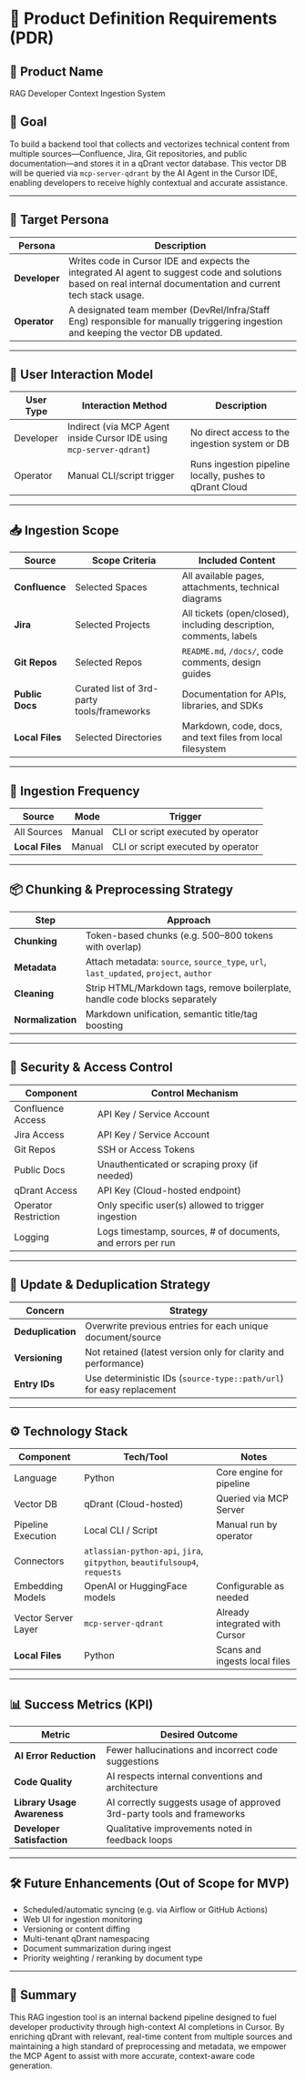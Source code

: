# 🧠 Product Definition Requirements (PDR)

## 📌 Product Name

RAG Developer Context Ingestion System

## 🎯 Goal

To build a backend tool that collects and vectorizes technical content from multiple sources—Confluence, Jira, Git repositories, and public documentation—and stores it in a qDrant vector database. This vector DB will be queried via `mcp-server-qdrant` by the AI Agent in the Cursor IDE, enabling developers to receive highly contextual and accurate assistance.

---

## 👤 Target Persona

| Persona     | Description |
|-------------|-------------|
| **Developer** | Writes code in Cursor IDE and expects the integrated AI agent to suggest code and solutions based on real internal documentation and current tech stack usage. |
| **Operator** | A designated team member (DevRel/Infra/Staff Eng) responsible for manually triggering ingestion and keeping the vector DB updated. |

---

## 🧭 User Interaction Model

| User Type   | Interaction Method                      | Description |
|-------------|------------------------------------------|-------------|
| Developer   | Indirect (via MCP Agent inside Cursor IDE using `mcp-server-qdrant`) | No direct access to the ingestion system or DB |
| Operator    | Manual CLI/script trigger                | Runs ingestion pipeline locally, pushes to qDrant Cloud |

---

## 📥 Ingestion Scope

| Source         | Scope Criteria                        | Included Content |
|----------------|----------------------------------------|------------------|
| **Confluence** | Selected Spaces                        | All available pages, attachments, technical diagrams |
| **Jira**       | Selected Projects                      | All tickets (open/closed), including description, comments, labels |
| **Git Repos**  | Selected Repos                         | `README.md`, `/docs/`, code comments, design guides |
| **Public Docs**| Curated list of 3rd-party tools/frameworks | Documentation for APIs, libraries, and SDKs |
| **Local Files**| Selected Directories                     | Markdown, code, docs, and text files from local filesystem |

---

## 🔄 Ingestion Frequency

| Source         | Mode       | Trigger     |
|----------------|------------|-------------|
| All Sources    | Manual     | CLI or script executed by operator |
| **Local Files**| Manual     | CLI or script executed by operator |

---

## 📦 Chunking & Preprocessing Strategy

| Step                  | Approach |
|------------------------|----------|
| **Chunking**           | Token-based chunks (e.g. 500–800 tokens with overlap) |
| **Metadata**           | Attach metadata: `source`, `source_type`, `url`, `last_updated`, `project`, `author` |
| **Cleaning**           | Strip HTML/Markdown tags, remove boilerplate, handle code blocks separately |
| **Normalization**      | Markdown unification, semantic title/tag boosting |

---

## 🔐 Security & Access Control

| Component            | Control Mechanism |
|----------------------|-------------------|
| Confluence Access    | API Key / Service Account |
| Jira Access          | API Key / Service Account |
| Git Repos            | SSH or Access Tokens |
| Public Docs          | Unauthenticated or scraping proxy (if needed) |
| qDrant Access        | API Key (Cloud-hosted endpoint) |
| Operator Restriction | Only specific user(s) allowed to trigger ingestion |
| Logging              | Logs timestamp, sources, # of documents, and errors per run |

---

## 🔁 Update & Deduplication Strategy

| Concern             | Strategy |
|---------------------|----------|
| **Deduplication**   | Overwrite previous entries for each unique document/source |
| **Versioning**      | Not retained (latest version only for clarity and performance) |
| **Entry IDs**       | Use deterministic IDs (`source-type::path/url`) for easy replacement |

---

## ⚙️ Technology Stack

| Component           | Tech/Tool                      | Notes |
|---------------------|-------------------------------|-------|
| Language            | Python                         | Core engine for pipeline |
| Vector DB           | qDrant (Cloud-hosted)          | Queried via MCP Server |
| Pipeline Execution  | Local CLI / Script             | Manual run by operator |
| Connectors          | `atlassian-python-api`, `jira`, `gitpython`, `beautifulsoup4`, `requests` ||
| Embedding Models    | OpenAI or HuggingFace models   | Configurable as needed |
| Vector Server Layer | `mcp-server-qdrant`            | Already integrated with Cursor |
| **Local Files**     | Python                         | Scans and ingests local files |

---

## 📊 Success Metrics (KPI)

| Metric                         | Desired Outcome |
|--------------------------------|-----------------|
| **AI Error Reduction**         | Fewer hallucinations and incorrect code suggestions |
| **Code Quality**               | AI respects internal conventions and architecture |
| **Library Usage Awareness**    | AI correctly suggests usage of approved 3rd-party tools and frameworks |
| **Developer Satisfaction**     | Qualitative improvements noted in feedback loops |

---

## 🛠️ Future Enhancements (Out of Scope for MVP)

- Scheduled/automatic syncing (e.g. via Airflow or GitHub Actions)
- Web UI for ingestion monitoring
- Versioning or content diffing
- Multi-tenant qDrant namespacing
- Document summarization during ingest
- Priority weighting / reranking by document type

---

## 📝 Summary

This RAG ingestion tool is an internal backend pipeline designed to fuel developer productivity through high-context AI completions in Cursor. By enriching qDrant with relevant, real-time content from multiple sources and maintaining a high standard of preprocessing and metadata, we empower the MCP Agent to assist with more accurate, context-aware code generation.
